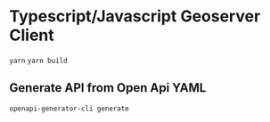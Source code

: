 # Typescript/Javascript Geoserver Client
`yarn`
`yarn build`
## Generate API from Open Api YAML
`openapi-generator-cli generate`
